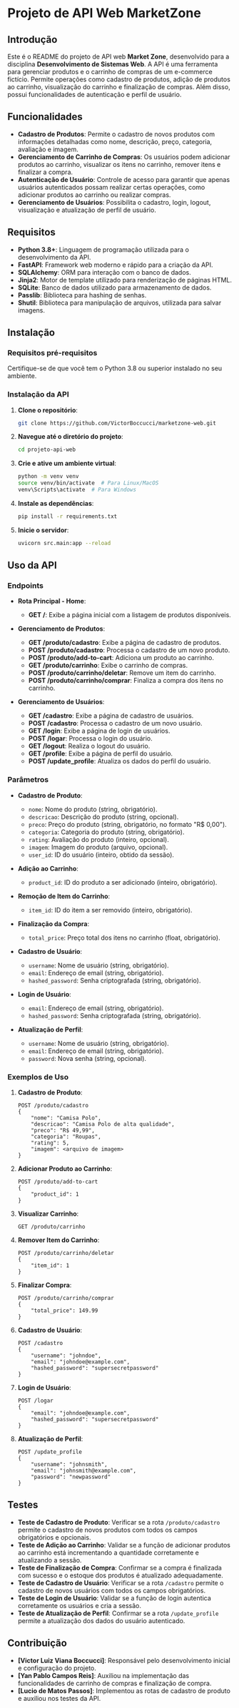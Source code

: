 # Projeto de API Web MarketZone

## Introdução
Este é o README do projeto de API web **Market Zone**, desenvolvido para a disciplina **Desenvolvimento de Sistemas Web**. A API é uma ferramenta para gerenciar produtos e o carrinho de compras de um e-commerce fictício. Permite operações como cadastro de produtos, adição de produtos ao carrinho, visualização do carrinho e finalização de compras. Além disso, possui funcionalidades de autenticação e perfil de usuário.

## Funcionalidades
- **Cadastro de Produtos**: Permite o cadastro de novos produtos com informações detalhadas como nome, descrição, preço, categoria, avaliação e imagem.
- **Gerenciamento de Carrinho de Compras**: Os usuários podem adicionar produtos ao carrinho, visualizar os itens no carrinho, remover itens e finalizar a compra.
- **Autenticação de Usuário**: Controle de acesso para garantir que apenas usuários autenticados possam realizar certas operações, como adicionar produtos ao carrinho ou realizar compras.
- **Gerenciamento de Usuários**: Possibilita o cadastro, login, logout, visualização e atualização de perfil de usuário.

## Requisitos
- **Python 3.8+**: Linguagem de programação utilizada para o desenvolvimento da API.
- **FastAPI**: Framework web moderno e rápido para a criação da API.
- **SQLAlchemy**: ORM para interação com o banco de dados.
- **Jinja2**: Motor de template utilizado para renderização de páginas HTML.
- **SQLite**: Banco de dados utilizado para armazenamento de dados.
- **Passlib**: Biblioteca para hashing de senhas.
- **Shutil**: Biblioteca para manipulação de arquivos, utilizada para salvar imagens.

## Instalação

### Requisitos pré-requisitos
Certifique-se de que você tem o Python 3.8 ou superior instalado no seu ambiente.

### Instalação da API

1. **Clone o repositório**:
   ```bash
   git clone https://github.com/VictorBoccucci/marketzone-web.git
   ```
2. **Navegue até o diretório do projeto**:
   ```bash
   cd projeto-api-web
   ```
3. **Crie e ative um ambiente virtual**:
   ```bash
   python -m venv venv
   source venv/bin/activate  # Para Linux/MacOS
   venv\Scripts\activate  # Para Windows
   ```
4. **Instale as dependências**:
   ```bash
   pip install -r requirements.txt
   ```
5. **Inicie o servidor**:
   ```bash
   uvicorn src.main:app --reload
   ```

## Uso da API

### Endpoints

- **Rota Principal - Home**:
  - **GET /**: Exibe a página inicial com a listagem de produtos disponíveis.

- **Gerenciamento de Produtos**:
  - **GET /produto/cadastro**: Exibe a página de cadastro de produtos.
  - **POST /produto/cadastro**: Processa o cadastro de um novo produto.
  - **POST /produto/add-to-cart**: Adiciona um produto ao carrinho.
  - **GET /produto/carrinho**: Exibe o carrinho de compras.
  - **POST /produto/carrinho/deletar**: Remove um item do carrinho.
  - **POST /produto/carrinho/comprar**: Finaliza a compra dos itens no carrinho.

- **Gerenciamento de Usuários**:
  - **GET /cadastro**: Exibe a página de cadastro de usuários.
  - **POST /cadastro**: Processa o cadastro de um novo usuário.
  - **GET /login**: Exibe a página de login de usuários.
  - **POST /logar**: Processa o login do usuário.
  - **GET /logout**: Realiza o logout do usuário.
  - **GET /profile**: Exibe a página de perfil do usuário.
  - **POST /update_profile**: Atualiza os dados do perfil do usuário.

### Parâmetros

- **Cadastro de Produto**:
  - `nome`: Nome do produto (string, obrigatório).
  - `descricao`: Descrição do produto (string, opcional).
  - `preco`: Preço do produto (string, obrigatório, no formato "R$ 0,00").
  - `categoria`: Categoria do produto (string, obrigatório).
  - `rating`: Avaliação do produto (inteiro, opcional).
  - `imagem`: Imagem do produto (arquivo, opcional).
  - `user_id`: ID do usuário (inteiro, obtido da sessão).

- **Adição ao Carrinho**:
  - `product_id`: ID do produto a ser adicionado (inteiro, obrigatório).

- **Remoção de Item do Carrinho**:
  - `item_id`: ID do item a ser removido (inteiro, obrigatório).

- **Finalização da Compra**:
  - `total_price`: Preço total dos itens no carrinho (float, obrigatório).

- **Cadastro de Usuário**:
  - `username`: Nome de usuário (string, obrigatório).
  - `email`: Endereço de email (string, obrigatório).
  - `hashed_password`: Senha criptografada (string, obrigatório).

- **Login de Usuário**:
  - `email`: Endereço de email (string, obrigatório).
  - `hashed_password`: Senha criptografada (string, obrigatório).

- **Atualização de Perfil**:
  - `username`: Nome de usuário (string, obrigatório).
  - `email`: Endereço de email (string, obrigatório).
  - `password`: Nova senha (string, opcional).

### Exemplos de Uso

1. **Cadastro de Produto**:
   ```http
   POST /produto/cadastro
   {
       "nome": "Camisa Polo",
       "descricao": "Camisa Polo de alta qualidade",
       "preco": "R$ 49,99",
       "categoria": "Roupas",
       "rating": 5,
       "imagem": <arquivo de imagem>
   }
   ```

2. **Adicionar Produto ao Carrinho**:
   ```http
   POST /produto/add-to-cart
   {
       "product_id": 1
   }
   ```

3. **Visualizar Carrinho**:
   ```http
   GET /produto/carrinho
   ```

4. **Remover Item do Carrinho**:
   ```http
   POST /produto/carrinho/deletar
   {
       "item_id": 1
   }
   ```

5. **Finalizar Compra**:
   ```http
   POST /produto/carrinho/comprar
   {
       "total_price": 149.99
   }
   ```

6. **Cadastro de Usuário**:
   ```http
   POST /cadastro
   {
       "username": "johndoe",
       "email": "johndoe@example.com",
       "hashed_password": "supersecretpassword"
   }
   ```

7. **Login de Usuário**:
   ```http
   POST /logar
   {
       "email": "johndoe@example.com",
       "hashed_password": "supersecretpassword"
   }
   ```

8. **Atualização de Perfil**:
   ```http
   POST /update_profile
   {
       "username": "johnsmith",
       "email": "johnsmith@example.com",
       "password": "newpassword"
   }
   ```

## Testes

- **Teste de Cadastro de Produto**: Verificar se a rota `/produto/cadastro` permite o cadastro de novos produtos com todos os campos obrigatórios e opcionais.
- **Teste de Adição ao Carrinho**: Validar se a função de adicionar produtos ao carrinho está incrementando a quantidade corretamente e atualizando a sessão.
- **Teste de Finalização de Compra**: Confirmar se a compra é finalizada com sucesso e o estoque dos produtos é atualizado adequadamente.
- **Teste de Cadastro de Usuário**: Verificar se a rota `/cadastro` permite o cadastro de novos usuários com todos os campos obrigatórios.
- **Teste de Login de Usuário**: Validar se a função de login autentica corretamente os usuários e cria a sessão.
- **Teste de Atualização de Perfil**: Confirmar se a rota `/update_profile` permite a atualização dos dados do usuário autenticado.

## Contribuição

- **[Victor Luiz Viana Boccucci]**: Responsável pelo desenvolvimento inicial e configuração do projeto.
- **[Yan Pablo Campos Reis]**: Auxiliou na implementação das funcionalidades de carrinho de compras e finalização de compra.
- **[Lucio de Matos Passos]**: Implementou as rotas de cadastro de produto e auxiliou nos testes da API.


